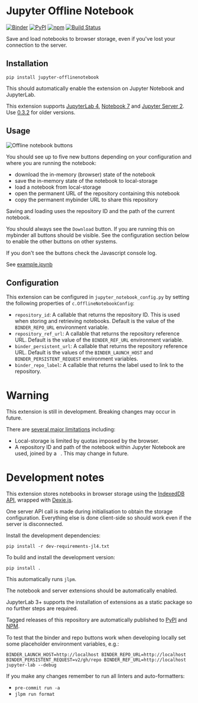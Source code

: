 # Jupyter Offline Notebook

[![Binder](https://mybinder.org/badge_logo.svg)](https://mybinder.org/v2/gh/manics/jupyter-offlinenotebook/main?urlpath=lab%2Ftree%2Fexample.ipynb)
[![PyPI](https://img.shields.io/pypi/v/jupyter-offlinenotebook.svg)](https://pypi.python.org/pypi/jupyter-offlinenotebook)
[![npm](https://img.shields.io/npm/v/jupyter-offlinenotebook)](https://www.npmjs.com/package/jupyter-offlinenotebook)
[![Build Status](https://github.com/manics/jupyter-offlinenotebook/workflows/Build/badge.svg)](https://github.com/manics/jupyter-offlinenotebook/actions)

Save and load notebooks to browser storage, even if you've lost your connection to the server.

## Installation

    pip install jupyter-offlinenotebook

This should automatically enable the extension on Jupyter Notebook and JupyterLab.

This extension supports [JupyterLab 4](https://jupyterlab.readthedocs.io/), [Notebook 7](https://jupyter-notebook.readthedocs.io/) and [Jupyter Server 2](https://jupyter-server.readthedocs.io/).
Use [0.3.2](https://github.com/manics/jupyter-offlinenotebook/tree/v0.3.2) for older versions.

## Usage

![Offline notebook buttons](./offline-notebook-buttons.png)

You should see up to five new buttons depending on your configuration and where you are running the notebook:

- download the in-memory (browser) state of the notebook
- save the in-memory state of the notebook to local-storage
- load a notebook from local-storage
- open the permanent URL of the repository containing this notebook
- copy the permanent mybinder URL to share this repository

Saving and loading uses the repository ID and the path of the current notebook.

You should always see the `Download` button.
If you are running this on mybinder all buttons should be visible.
See the configuration section below to enable the other buttons on other systems.

If you don't see the buttons check the Javascript console log.

See [example.ipynb](./example.ipynb)

## Configuration

This extension can be configured in `jupyter_notebook_config.py` by setting the following properties of `c.OfflineNotebookConfig`:

- `repository_id`:
  A callable that returns the repository ID.
  This is used when storing and retrieving notebooks.
  Default is the value of the `BINDER_REPO_URL` environment variable.
- `repository_ref_url`:
  A callable that returns the repository reference URL.
  Default is the value of the `BINDER_REF_URL` environment variable.
- `binder_persistent_url`:
  A callable that returns the repository reference URL.
  Default is the values of the `BINDER_LAUNCH_HOST` and
  `BINDER_PERSISTENT_REQUEST` environment variables.
- `binder_repo_label`:
  A callable that returns the label used to link to the repository.

# Warning

This extension is still in development.
Breaking changes may occur in future.

There are [several major limitations](https://github.com/manics/jupyter-offlinenotebook/issues) including:

- Local-storage is limited by quotas imposed by the browser.
- A repository ID and path of the notebook within Jupyter Notebook are used, joined by a ` `.
  This may change in future.

# Development notes

This extension stores notebooks in browser storage using the [IndexedDB API](https://developer.mozilla.org/en-US/docs/Web/API/IndexedDB_API), wrapped with [Dexie.js](https://dexie.org/).

One server API call is made during initialisation to obtain the storage configuration.
Everything else is done client-side so should work even if the server is disconnected.

Install the development dependencies:

    pip install -r dev-requirements-jl4.txt

To build and install the development version:

    pip install .

This automatically runs `jlpm`.

The notebook and server extensions should be automatically enabled.

JupyterLab 3+ supports the installation of extensions as a static package so no further steps are required.

Tagged releases of this repository are automatically published to [PyPI](https://pypi.python.org/pypi/jupyter-offlinenotebook) and [NPM](https://www.npmjs.com/package/jupyter-offlinenotebook).

To test that the binder and repo buttons work when developing locally set some placeholder environment variables, e.g.:

```
BINDER_LAUNCH_HOST=http://localhost BINDER_REPO_URL=http://localhost BINDER_PERSISTENT_REQUEST=v2/gh/repo BINDER_REF_URL=http://localhost jupyter-lab --debug
```

If you make any changes remember to run all linters and auto-formatters:

- `pre-commit run -a`
- `jlpm run format`
